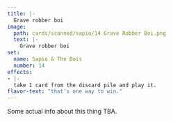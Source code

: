 ```yaml
---
title: |-
  Grave robber boi
image: 
  path: cards/scanned/sapio/14 Grave Robber Boi.png
  text: |-
    Grave robber boi
set:
  name: Sapio & The Bois
  number: 14
effects: 
- |-
  take 1 card from the discard pile and play it.
flavor-text: "that's one way to win."
---
```

Some actual info about this thing TBA.
